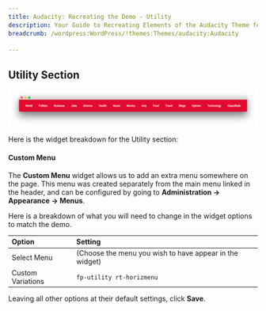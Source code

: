 ```yaml
---
title: Audacity: Recreating the Demo - Utility
description: Your Guide to Recreating Elements of the Audacity Theme for WordPress
breadcrumb: /wordpress:WordPress/!themes:Themes/audacity:Audacity

---
```


Utility Section
-----

![Utility](assets/demo_9.png)

Here is the widget breakdown for the Utility section:

#### Custom Menu

The **Custom Menu** widget allows us to add an extra menu somewhere on the page. This menu was created separately from the main menu linked in the header, and can be configured by going to **Administration -> Appearance -> Menus**.

Here is a breakdown of what you will need to change in the widget options to match the demo.

| Option            | Setting                                                 |
| :---------------- | :------------------------------------------------------ |
| Select Menu       | (Choose the menu you wish to have appear in the widget) |
| Custom Variations | `fp-utility rt-horizmenu`                               |

Leaving all other options at their default settings, click **Save**.
